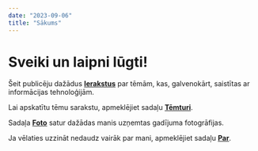 ```yaml
---
date: "2023-09-06"
title: "Sākums"
---
```

# Sveiki un laipni lūgti!
Šeit publicēju dažādus **[Ierakstus](/lv/post/)** par tēmām, kas, galvenokārt, saistītas ar informācijas tehnoloģijām.

Lai apskatītu tēmu sarakstu, apmeklējiet sadaļu **[Tēmturi](/lv/tags/)**.

Sadaļa **[Foto](/lv/gallery/)** satur dažādas manis uzņemtas gadījuma fotogrāfijas.

Ja vēlaties uzzināt nedaudz vairāk par mani, apmeklējiet sadaļu **[Par](/lv/about/)**.

